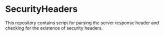 # SecurityHeaders
This repository contains script for parsing the server response header and checking for the existence of security headers.
